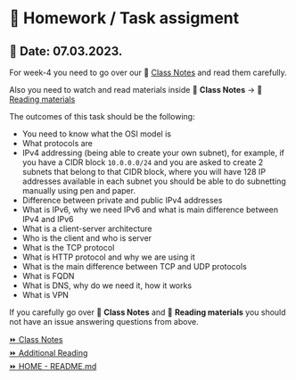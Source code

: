 # 📝 Homework / Task assigment      
## 📅 Date: 07.03.2023.      

For week-4 you need to go over our 📝 [Class Notes](https://github.com/allops-solutions/devops-aws-mentorship-program/blob/main/devops-mentorship-program/03-march/week-4-070323/00-class-notes.md#-class-notes) and read them carefully. 

Also you need to watch and read materials inside 📝 **Class Notes** -> 📖 [Reading materials](https://github.com/allops-solutions/devops-aws-mentorship-program/blob/main/devops-mentorship-program/03-march/week-4-070323/00-class-notes.md#-reading-materials)

The outcomes of this task should be the following:
- You need to know what the OSI model is
- What protocols are
- IPv4 addressing (being able to create your own subnet), for example, if you have a CIDR block `10.0.0.0/24` and you are asked to create 2 subnets that belong to that CIDR block, where you will have 128 IP addresses available in each subnet you should be able to do subnetting manually using pen and paper. 
- Difference between private and public IPv4 addresses
- What is IPv6, why we need IPv6 and what is main difference between IPv4 and IPv6
- What is a client-server architecture
- Who is the client and who is server
- What is the TCP protocol
- What is HTTP protocol and why we are using it
- What is the main difference between TCP and UDP protocols
- What is FQDN
- What is DNS, why do we need it, how it works
- What is VPN

If you carefully go over  📝 **Class Notes** and 📖 **Reading materials** you should not have an issue answering questions from above.

[:fast_forward: Class Notes](/devops-mentorship-program/03-march/week-4-070323/00-class-notes.md)  
[:fast_forward: Additional Reading](/devops-mentorship-program/03-march/week-4-070323/02-additional-reading.md)   
[:fast_forward: HOME - README.md](https://github.com/allops-solutions/devops-aws-mentorship-program#devops-mentorship-program)  
